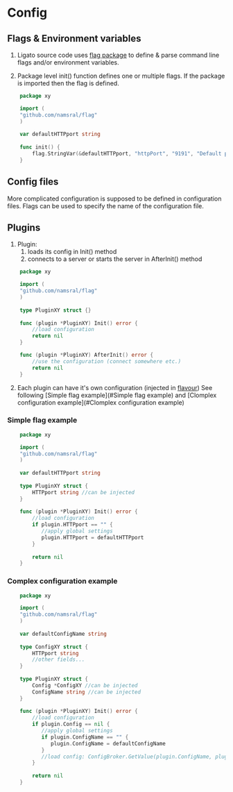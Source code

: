 # Config

## Flags & Environment variables

1. Ligato source code uses [flag package]("github.com/namsral/flag") to define & parse command line flags 
and/or environment variables. 

2. Package level init() function defines one or multiple flags. If the package is imported then the flag is defined.

```go
    package xy

    import (
    "github.com/namsral/flag"
    )
    
    var defaultHTTPport string
    
    func init() {
        flag.StringVar(&defaultHTTPport, "httpPort", "9191", "Default port of the server")
    }  
```

## Config files

More complicated configuration is supposed to be defined in configuration files. Flags can be used 
to specify the name of the configuration file.

## Plugins

1. Plugin:
   1. loads its config in Init() method
   2. connects to a server or starts the server in AfterInit() method

```go
    package xy

    import (
    "github.com/namsral/flag"
    )
    
    type PluginXY struct {}
    
    func (plugin *PluginXY) Init() error {
        //load configuration
        return nil
    }  

    func (plugin *PluginXY) AfterInit() error {
        //use the configuration (connect somewhere etc.)
        return nil
    }  
```

2. Each plugin can have it's own configuration (injected in [flavour](PLUGIN_FLAVOURS.md))
   See following [Simple flag example](#Simple flag example) and [Clomplex configuration example](#Clomplex configuration example) 

### Simple flag example
```go
    package xy

    import (
    "github.com/namsral/flag"
    )
    
    var defaultHTTPport string
    
    type PluginXY struct {
        HTTPport string //can be injected
    }
    
    func (plugin *PluginXY) Init() error {
        //load configuration
        if plugin.HTTPport == "" {
           //apply global settings
           plugin.HTTPport = defaultHTTPport
        }
        
        return nil
    } 
```

### Complex configuration example
```go
    package xy

    import (
    "github.com/namsral/flag"
    )
    
    var defaultConfigName string
    
    type ConfigXY struct {
        HTTPport string
        //other fields...
    }
    
    type PluginXY struct {
        Config *ConfigXY //can be injected
        ConfigName string //can be injected
    }
    
    func (plugin *PluginXY) Init() error {
        //load configuration
        if plugin.Config == nil {
           //apply global settings
           if plugin.ConfigName == "" {
              plugin.ConfigName = defaultConfigName
           }
           //load config: ConfigBroker.GetValue(plugin.ConfigName, plugin.Config)
        }
        
        return nil
    } 
```